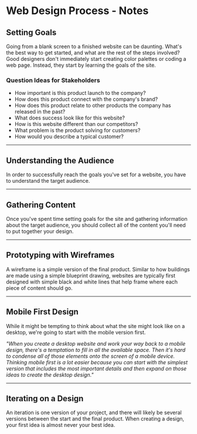 # Web Design Process - Notes

## Setting Goals

Going from a blank screen to a finished website can be daunting. What's the best way to get started, and what are the rest of the steps involved? Good designers don't immediately start creating color palettes or coding a web page. Instead, they start by learning the goals of the site.

### **Question Ideas for Stakeholders**

- How important is this product launch to the company?
- How does this product connect with the company's brand?
- How does this product relate to other products the company has released in the past?
- What does success look like for this website?
- How is this website different than our competitors?
- What problem is the product solving for customers?
- How would you describe a typical customer?

---

## Understanding the Audience

In order to successfully reach the goals you've set for a website, you have to understand the target audience.

---

## Gathering Content

Once you've spent time setting goals for the site and gathering information about the target audience, you should collect all of the content you'll need to put together your design.

---

## Prototyping with Wireframes

A wireframe is a simple version of the final product. Similar to how buildings are made using a simple blueprint drawing, websites are typically first designed with simple black and white lines that help frame where each piece of content should go.

---

## Mobile First Design

While it might be tempting to think about what the site might look like on a desktop, we're going to start with the mobile version first.

_"When you create a desktop website and work your way back to a mobile design, there's a temptation to fill in all the available space. Then it's hard to condense all of those elements onto the screen of a mobile device. Thinking mobile first is a lot easier because you can start with the simplest version that includes the most important details and then expand on those ideas to create the desktop design."_

---

## Iterating on a Design

An iteration is one version of your project, and there will likely be several versions between the start and the final product. When creating a design, your first idea is almost never your best idea.
